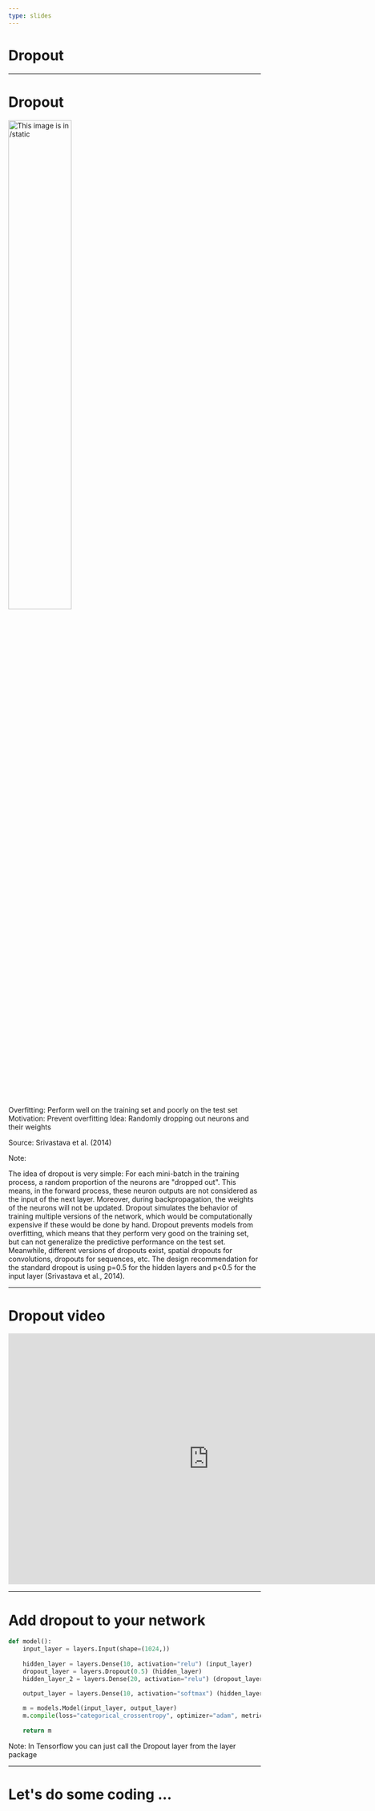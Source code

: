 ```yaml
---
type: slides
---
```


# Dropout 

---

# Dropout

<img src="vl2/dropout.png" alt="This image is in /static" width="50%">

Overfitting: Perform well on the training set and poorly on the test set
Motivation: Prevent overfitting
Idea: Randomly dropping out neurons and their weights

Source: Srivastava et al. (2014)

Note:

The idea of dropout is very simple: For each mini-batch in the training process, a random proportion of the neurons are "dropped out". This means, in the forward process, these neuron outputs are not considered as the input of the next layer. Moreover, during backpropagation, the weights of the neurons will not be updated. Dropout simulates the behavior of training multiple versions of the network, which would be computationally expensive if these would be done by hand. Dropout prevents models from overfitting, which means that they perform very good on the training set, but can not generalize the predictive performance on the test set. Meanwhile, different versions of dropouts exist, spatial dropouts for convolutions, dropouts for sequences, etc. The design recommendation for the standard dropout is using p=0.5 for the hidden layers and p<0.5 for the input layer (Srivastava et al., 2014).

---

# Dropout video

<html>
<iframe width="800" height="500" src="https://www.youtube.com/embed/D8PJAL-MZv8" frameborder="0" allow="accelerometer; autoplay; encrypted-media; gyroscope; picture-in-picture" allowfullscreen></iframe>
</html>

---

# Add dropout to your network 
```python
def model():
    input_layer = layers.Input(shape=(1024,))
    
    hidden_layer = layers.Dense(10, activation="relu") (input_layer)
    dropout_layer = layers.Dropout(0.5) (hidden_layer)
    hidden_layer_2 = layers.Dense(20, activation="relu") (dropout_layer)

    output_layer = layers.Dense(10, activation="softmax") (hidden_layer_2)
    
    m = models.Model(input_layer, output_layer)
    m.compile(loss="categorical_crossentropy", optimizer="adam", metrics=["acc"])
    
    return m
```

Note: In Tensorflow you can just call the Dropout layer from the layer package

---

# Let's do some coding ... 